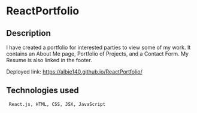 # ReactPortfolio
## Description
I have created a portfolio for interested parties to view some of my work. It contains an About Me page, Portfolio of Projects, and a Contact Form. My Resume is also linked in the footer.
<!-- ![portfolio ScreenShot]() -->
Deployed link: https://albie140.github.io/ReactPortfolio/

## Technologies used
``` React.js, HTML, CSS, JSX, JavaScript```
